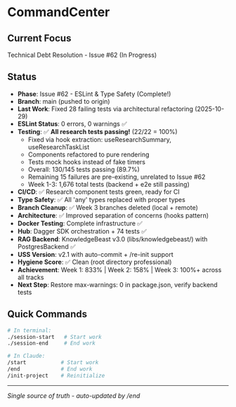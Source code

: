 # CommandCenter

## Current Focus
Technical Debt Resolution - Issue #62 (In Progress)

## Status
- **Phase**: Issue #62 - ESLint & Type Safety (Complete!)
- **Branch**: main (pushed to origin)
- **Last Work**: Fixed 28 failing tests via architectural refactoring (2025-10-29)
- **ESLint Status**: 0 errors, 0 warnings ✅
- **Testing**: ✅ **All research tests passing!** (22/22 = 100%)
  - Fixed via hook extraction: useResearchSummary, useResearchTaskList
  - Components refactored to pure rendering
  - Tests mock hooks instead of fake timers
  - Overall: 130/145 tests passing (89.7%)
  - Remaining 15 failures are pre-existing, unrelated to Issue #62
  - Week 1-3: 1,676 total tests (backend + e2e still passing)
- **CI/CD**: ✅ Research component tests green, ready for CI
- **Type Safety**: ✅ All 'any' types replaced with proper types
- **Branch Cleanup**: ✅ Week 3 branches deleted (local + remote)
- **Architecture**: ✅ Improved separation of concerns (hooks pattern)
- **Docker Testing**: Complete infrastructure ✅
- **Hub**: Dagger SDK orchestration + 74 tests ✅
- **RAG Backend**: KnowledgeBeast v3.0 (libs/knowledgebeast/) with PostgresBackend ✅
- **USS Version**: v2.1 with auto-commit + /re-init support
- **Hygiene Score**: ✅ Clean (root directory professional)
- **Achievement**: Week 1: 833% | Week 2: 158% | Week 3: 100%+ across all tracks
- **Next Step**: Restore max-warnings: 0 in package.json, verify backend tests

## Quick Commands
```bash
# In terminal:
./session-start   # Start work
./session-end     # End work

# In Claude:
/start           # Start work
/end             # End work
/init-project    # Reinitialize
```

---
*Single source of truth - auto-updated by /end*
